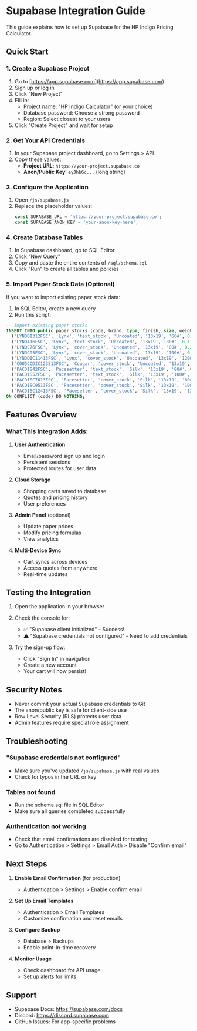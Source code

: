 # Supabase Integration Guide

This guide explains how to set up Supabase for the HP Indigo Pricing Calculator.

## Quick Start

### 1. Create a Supabase Project

1. Go to [https://app.supabase.com](https://app.supabase.com)
2. Sign up or log in
3. Click "New Project"
4. Fill in:
   - Project name: "HP Indigo Calculator" (or your choice)
   - Database password: Choose a strong password
   - Region: Select closest to your users
5. Click "Create Project" and wait for setup

### 2. Get Your API Credentials

1. In your Supabase project dashboard, go to Settings > API
2. Copy these values:
   - **Project URL**: `https://your-project.supabase.co`
   - **Anon/Public Key**: `eyJhbGc...` (long string)

### 3. Configure the Application

1. Open `/js/supabase.js`
2. Replace the placeholder values:
   ```javascript
   const SUPABASE_URL = 'https://your-project.supabase.co';
   const SUPABASE_ANON_KEY = 'your-anon-key-here';
   ```

### 4. Create Database Tables

1. In Supabase dashboard, go to SQL Editor
2. Click "New Query"
3. Copy and paste the entire contents of `/sql/schema.sql`
4. Click "Run" to create all tables and policies

### 5. Import Paper Stock Data (Optional)

If you want to import existing paper stock data:

1. In SQL Editor, create a new query
2. Run this script:

```sql
-- Import existing paper stocks
INSERT INTO public.paper_stocks (code, brand, type, finish, size, weight, cost_per_sheet, display_name) VALUES
  ('LYNODI312FSC', 'Lynx', 'text_stock', 'Uncoated', '13x19', '60#', 0.08548, '60# Text Uncoated'),
  ('LYNO416FSC', 'Lynx', 'text_stock', 'Uncoated', '13x19', '80#', 0.11397, '80# Text Uncoated'),
  ('LYNOC76FSC', 'Lynx', 'cover_stock', 'Uncoated', '13x19', '80#', 0.22408, '80# Cover Uncoated'),
  ('LYNOC95FSC', 'Lynx', 'cover_stock', 'Uncoated', '13x19', '100#', 0.28010, '100# Cover Uncoated'),
  ('LYNODIC11413FSC', 'Lynx', 'cover_stock', 'Uncoated', '13x19', '120#', 0.38147, '120# Cover Uncoated'),
  ('COUDCCDIC123513FSC', 'Cougar', 'cover_stock', 'Uncoated', '13x19', '130#', 0.53800, '130# Cover Uncoated'),
  ('PACDIS42FSC', 'Pacesetter', 'text_stock', 'Silk', '13x19', '80#', 0.07702, '80# Text Silk'),
  ('PACDIS52FSC', 'Pacesetter', 'text_stock', 'Silk', '13x19', '100#', 0.09536, '100# Text Silk'),
  ('PACDISC7613FSC', 'Pacesetter', 'cover_stock', 'Silk', '13x19', '80#', 0.14204, '80# Cover Silk'),
  ('PACDISC9513FSC', 'Pacesetter', 'cover_stock', 'Silk', '13x19', '100#', 0.17756, '100# Cover Silk'),
  ('PACDISC12413FSC', 'Pacesetter', 'cover_stock', 'Silk', '13x19', '130#', 0.23176, '130# Cover Silk')
ON CONFLICT (code) DO NOTHING;
```

## Features Overview

### What This Integration Adds:

1. **User Authentication**
   - Email/password sign up and login
   - Persistent sessions
   - Protected routes for user data

2. **Cloud Storage**
   - Shopping carts saved to database
   - Quotes and pricing history
   - User preferences

3. **Admin Panel** (optional)
   - Update paper prices
   - Modify pricing formulas
   - View analytics

4. **Multi-Device Sync**
   - Cart syncs across devices
   - Access quotes from anywhere
   - Real-time updates

## Testing the Integration

1. Open the application in your browser
2. Check the console for:
   - ✅ "Supabase client initialized" - Success!
   - ⚠️ "Supabase credentials not configured" - Need to add credentials

3. Try the sign-up flow:
   - Click "Sign In" in navigation
   - Create a new account
   - Your cart will now persist!

## Security Notes

- Never commit your actual Supabase credentials to Git
- The anon/public key is safe for client-side use
- Row Level Security (RLS) protects user data
- Admin features require special role assignment

## Troubleshooting

### "Supabase credentials not configured"
- Make sure you've updated `/js/supabase.js` with real values
- Check for typos in the URL or key

### Tables not found
- Run the schema.sql file in SQL Editor
- Make sure all queries completed successfully

### Authentication not working
- Check that email confirmations are disabled for testing
- Go to Authentication > Settings > Email Auth > Disable "Confirm email"

## Next Steps

1. **Enable Email Confirmation** (for production)
   - Authentication > Settings > Enable confirm email

2. **Set Up Email Templates**
   - Authentication > Email Templates
   - Customize confirmation and reset emails

3. **Configure Backup**
   - Database > Backups
   - Enable point-in-time recovery

4. **Monitor Usage**
   - Check dashboard for API usage
   - Set up alerts for limits

## Support

- Supabase Docs: https://supabase.com/docs
- Discord: https://discord.supabase.com
- GitHub Issues: For app-specific problems